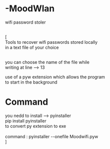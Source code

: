 # -MoodWlan
wifi password stoler

<br />
[<br />
Tools to recover wifi passwords stored locally <br />
in a text file of your choice <br />
<br />

you can choose the name of the file while <br />
writing at line --> 13 <br />

use of a pyw extension which allows the program <br /> 
to start in the background 

# Command

you nedd to install --> pyinstaller
<br />
    pip install pyinstaller 
<br />
to convert py extension to exe <br />
<br />
command : pyinstaller --onefile Moodwifi.pyw
<br />
]
